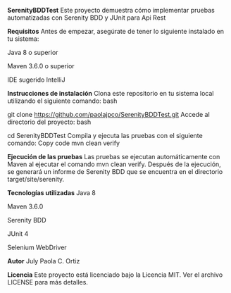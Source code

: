 **SerenityBDDTest**
Este proyecto demuestra cómo implementar pruebas automatizadas con Serenity BDD y JUnit para Api Rest

**Requisitos**
Antes de empezar, asegúrate de tener lo siguiente instalado en tu sistema:

Java 8 o superior

Maven 3.6.0 o superior

IDE sugerido IntelliJ

**Instrucciones de instalación**
Clona este repositorio en tu sistema local utilizando el siguiente comando:
bash

git clone https://github.com/paolajpco/SerenityBDDTest.git
Accede al directorio del proyecto:
bash

cd SerenityBDDTest
Compila y ejecuta las pruebas con el siguiente comando:
Copy code
mvn clean verify

**Ejecución de las pruebas**
Las pruebas se ejecutan automáticamente con Maven al ejecutar el comando mvn clean verify. Después de la ejecución, se generará un informe de Serenity BDD que se encuentra en el directorio target/site/serenity.

**Tecnologías utilizadas**
Java 8

Maven 3.6.0

Serenity BDD

JUnit 4

Selenium WebDriver

**Autor**
July Paola C. Ortiz

**Licencia**
Este proyecto está licenciado bajo la Licencia MIT. Ver el archivo LICENSE para más detalles.

